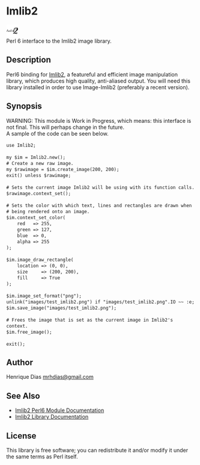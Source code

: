 Imlib2
======

![Imlib2 Logo](logotype/logo_32x32.png)  
Perl 6 interface to the Imlib2 image library.

Description
-----------
Perl6 binding for [Imlib2][2], a featureful and efficient image manipulation library, which produces high quality, anti-aliased output.
You will need this library installed in order to use Image-Imlib2 (preferably a recent version).

Synopsis
--------
WARNING: This module is Work in Progress, which means: this interface is not final. This will perhaps change in the future.  
A sample of the code can be seen below.

    use Imlib2;

    my $im = Imlib2.new();
    # Create a new raw image.
    my $rawimage = $im.create_image(200, 200);
    exit() unless $rawimage;

    # Sets the current image Imlib2 will be using with its function calls.
    $rawimage.context_set();
 
    # Sets the color with which text, lines and rectangles are drawn when
    # being rendered onto an image.
    $im.context_set_color(
        red   => 255,
        green => 127,
        blue  => 0,
        alpha => 255
    );
    
    $im.image_draw_rectangle(
		location => (0, 0),
		size     => (200, 200),
        fill     => True
    );
    
    $im.image_set_format("png");
    unlink("images/test_imlib2.png") if "images/test_imlib2.png".IO ~~ :e;
    $im.save_image("images/test_imlib2.png");

    # Frees the image that is set as the current image in Imlib2's context. 
    $im.free_image();

    exit();


Author
------
Henrique Dias <mrhdias@gmail.com>

See Also
--------
* [Imlib2 Perl6 Module Documentation][1]  
* [Imlib2 Library Documentation][2]

License
-------

This library is free software; you can redistribute it and/or modify it under the same terms as Perl itself.


[1]: lib/Imlib2.pod "Imlib2 Perl6 Module Documentation"
[2]: http://docs.enlightenment.org/api/imlib2/html/ "Imlib2 Library Documentation"
